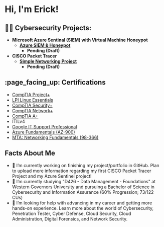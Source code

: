 <h1>Hi, I'm Erick! </h1>

<h2>👨‍💻 Cybersecurity Projects:</h2>

- <b>Microsoft Azure Sentinal (SIEM) with Virtual Machine Honeypot
   - [Azure SIEM & Honeypot](https://github.com/ErickVillegas24/AzureSIEMHoneypot)
      - Pending (Draft) </b>
- <b> CISCO Packet Tracer
  - [Simple Networking Project](https://github.com/ErickVillegas24/SimpleNetworkingProject)
     - Pending (Draft) </b>

<h2> :page_facing_up: Certifications </h2>

- [CompTIA Project+](https://www.credly.com/badges/c6b65adf-2aaa-43ad-a260-f981d7c8d31b/public_url)
- [LPI Linux Essentials](https://cs.lpi.org/caf/Xamman/certification/verify/LPI000566360/kj59ebkr4l)
- [CompTIA Security+](https://www.credly.com/badges/f3a785b8-9c2d-4727-95f2-9d7e65128da0/public_url)
- [CompTIA Network+](https://www.credly.com/badges/0fdbc65c-b09a-4a46-a479-51ae432f63e3/public_url)
- [CompTIA A+](https://www.credly.com/badges/1df949c5-80a6-4684-88ea-55b538a68805/public_url)
- ITILv4
- [Google IT Support Professional](https://www.credly.com/badges/f006e83a-77a3-497e-848e-b4585f903d8c/public_url)
- [Azure Fundamentals (AZ-900)](https://www.credly.com/badges/030ff988-16ba-4409-ae21-217bdc4bd44c/public_url)
- [MTA: Networking Fundamentals (98-366)](https://www.credly.com/badges/d2ce92c9-b46c-4448-8db3-c35656147d9a/public_url)

<h2> Facts About Me </h2>

- 🔭 I’m currently working on finishing my project/portfolio in GitHub. Plan to upload more information regarding my first CISCO Packet Tracer Project and my Azure Sentinel project!
- 🌱 I’m currently studying "D426 - Data Management - Foundations" at Western Governors University and pursuing a Bachelor of Science in Cybersecurity and Information Assurance (60% Progression; 73/122 CUs)
- 🤔 I’m looking for help with advancing in my career and getting more hands-on experience. Learn more about the world of Cybersecurity, Penetration Tester, Cyber Defense, Cloud Security, Cloud Administration, Digital Forensics, and Network Security.


